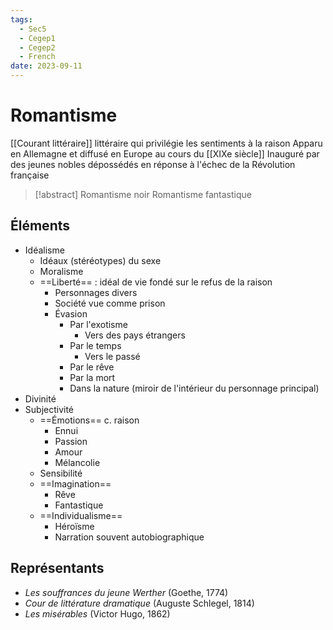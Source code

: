 ```yaml
---
tags:
  - Sec5
  - Cegep1
  - Cegep2
  - French
date: 2023-09-11
---
```


# Romantisme

[[Courant littéraire]] littéraire qui privilégie les sentiments à la raison
Apparu en Allemagne et diffusé en Europe au cours du [[XIXe siècle]]
Inauguré par des jeunes nobles dépossédés en réponse à l'échec de la Révolution française

> [!abstract] Romantisme noir
> Romantisme fantastique

## Éléments

- Idéalisme
	- Idéaux (stéréotypes) du sexe
	- Moralisme
	- ==Liberté== : idéal de vie fondé sur le refus de la raison
		- Personnages divers
		- Société vue comme prison
		- Évasion
			- Par l'exotisme
				- Vers des pays étrangers
			- Par le temps
				- Vers le passé
			- Par le rêve
			- Par la mort
			- Dans la nature (miroir de l'intérieur du personnage principal) 
- Divinité
- Subjectivité
	- ==Émotions== c. raison
		- Ennui
		- Passion
		- Amour
		- Mélancolie
	- Sensibilité
	- ==Imagination==
		- Rêve
		- Fantastique
	- ==Individualisme==
		- Héroïsme
		- Narration souvent autobiographique

## Représentants

- *Les souffrances du jeune Werther* (Goethe, 1774)
- *Cour de littérature dramatique* (Auguste Schlegel, 1814)
- *Les misérables* (Victor Hugo, 1862)
